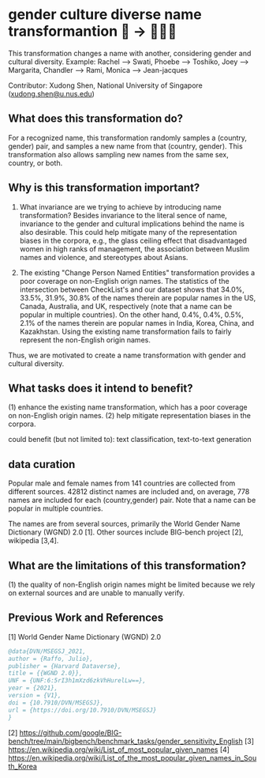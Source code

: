 # gender culture diverse name transformantion 👨 ️→ 🐍🧔🏾
This transformation changes a name with another, considering gender and cultural diversity.
Example: Rachel --> Swati, Phoebe --> Toshiko, Joey --> Margarita, Chandler --> Rami, Monica --> Jean-jacques

Contributor: Xudong Shen, National University of Singapore (xudong.shen@u.nus.edu)

## What does this transformation do?
For a recognized name, this transformation randomly samples a (country, gender) pair, and samples a new name from that (country, gender).
This transformation also allows sampling new names from the same sex, country, or both.

## Why is this transformation important?
1. What invariance are we trying to achieve by introducing name transformation? Besides invariance to the literal sence of name, invariance to the gender and cultural implications behind the name is also desirable. This could help mitigate many of the representation biases in the corpora, e.g., the glass ceiling effect that disadvantaged women in high ranks of management, the association between Muslim names and violence, and stereotypes about Asians.

2. The existing "Change Person Named Entities" transformation provides a poor coverage on non-English orign names. The statistics of the intersection between CheckList's and our dataset shows that 34.0%, 33.5%, 31.9%, 30.8% of the names therein are popular names in the US, Canada, Australia, and UK, respectively (note that a name can be popular in multiple countries). On the other hand, 0.4%, 0.4%, 0.5%, 2.1% of the names therein are popular names in India, Korea, China, and Kazakhstan. Using the existing name transformation fails to fairly represent the non-English origin names.

Thus, we are motivated to create a name transformation with gender and cultural diversity.

## What tasks does it intend to benefit?
(1) enhance the existing name transformation, which has a poor coverage on non-English origin names.
(2) help mitigate representation biases in the corpora.

could benefit (but not limited to): text classification, text-to-text generation

## data curation
Popular male and female names from 141 countries are collected from different sources.
42812 distinct names are included and, on average, 778 names are included for each (country,gender) pair.
Note that a name can be popular in multiple countries.

The names are from several sources, primarily the World Gender Name Dictionary (WGND) 2.0 [1]. Other sources include BIG-bench project [2], wikipedia [3,4].

## What are the limitations of this transformation?
(1) the quality of non-English origin names might be limited because we rely on external sources and are unable to manually verify.

## Previous Work and References
[1] World Gender Name Dictionary (WGND) 2.0 
```bibtex
@data{DVN/MSEGSJ_2021,
author = {Raffo, Julio},
publisher = {Harvard Dataverse},
title = {{WGND 2.0}},
UNF = {UNF:6:5rI3h1mXzd6zkVhHurelLw==},
year = {2021},
version = {V1},
doi = {10.7910/DVN/MSEGSJ},
url = {https://doi.org/10.7910/DVN/MSEGSJ}
}
```
[2] https://github.com/google/BIG-bench/tree/main/bigbench/benchmark_tasks/gender_sensitivity_English
[3] https://en.wikipedia.org/wiki/List_of_most_popular_given_names
[4] https://en.wikipedia.org/wiki/List_of_the_most_popular_given_names_in_South_Korea
